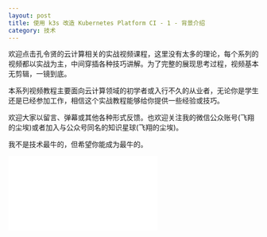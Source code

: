 ```yaml
---
layout: post
title: 使用 k3s 改造 Kubernetes Platform CI - 1 - 背景介绍
category: 技术
---
```


欢迎点击孔令贤的云计算相关的实战视频课程，这里没有太多的理论，每个系列的视频都以实战为主，中间穿插各种技巧讲解。为了完整的展现思考过程，视频基本无剪辑，一镜到底。

本系列视频教程主要面向云计算领域的初学者或入行不久的从业者，无论你是学生还是已经参加工作，相信这个实战教程能够给你提供一些经验或技巧。

欢迎大家以留言、弹幕或其他各种形式反馈。也欢迎关注我的微信公众账号(飞翔的尘埃)或者加入与公众号同名的知识星球(飞翔的尘埃)。

我不是技术最牛的，但希望你能成为最牛的。

<iframe src="//player.bilibili.com/player.html?aid=930579944&bvid=BV1cK4y1o7Xk&cid=336378699&page=1" scrolling="no" border="0" frameborder="no" framespacing="0" allowfullscreen="true"> </iframe>